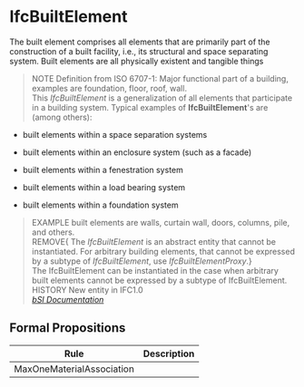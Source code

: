 IfcBuiltElement
===============
The built element comprises all elements that are primarily part of the
construction of a built facility, i.e., its structural and space separating
system. Built elements are all physically existent and tangible things  
> NOTE Definition from ISO 6707-1: Major functional part of a building,
> examples are foundation, floor, roof, wall.  
This _IfcBuiltElement_ is a generalization of all elements that participate in
a building system. Typical examples of __IfcBuiltElement__'s are (among
others):  

  

  * built elements within a space separation systems
  

  * built elements within an enclosure system (such as a facade)
  

  * built elements within a fenestration system
  

  * built elements within a load bearing system
  

  * built elements within a foundation system
  

  
> EXAMPLE built elements are walls, curtain wall, doors, columns, pile, and
> others.  
REMOVE{ The _IfcBuiltElement_ is an abstract entity that cannot be
instantiated. For arbitrary building elements, that cannot be expressed by a
subtype of _IfcBuiltElement_, use _IfcBuiltElementProxy_.}  
The IfcBuiltElement can be instantiated in the case when arbitrary built
elements cannot be expressed by a subtype of IfcBuiltElement.  
> HISTORY New entity in IFC1.0  
[ _bSI
Documentation_](https://standards.buildingsmart.org/IFC/DEV/IFC4_2/FINAL/HTML/schema/ifcproductextension/lexical/ifcbuildingelement.htm)


Formal Propositions
-------------------
| Rule                      | Description   |
|---------------------------|---------------|
| MaxOneMaterialAssociation |               |

